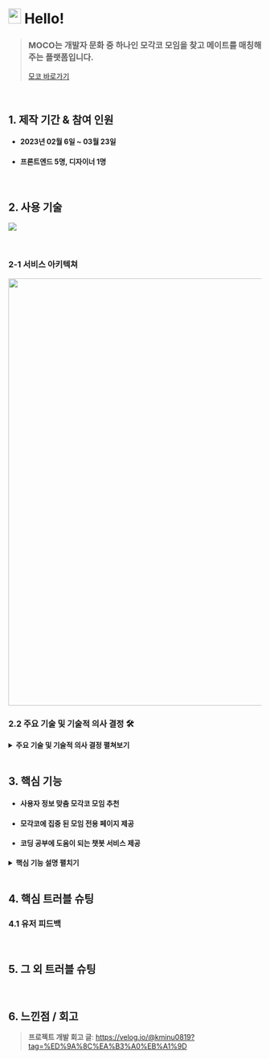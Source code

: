 # <img src="https://user-images.githubusercontent.com/112860405/224942152-c485de5b-6ed9-4a31-b208-a4e7b7a34ed5.png" width="25" height="30"> Hello!

> ### MOCO는 개발자 문화 중 하나인 모각코 모임을 찾고 메이트를 매칭해주는 플랫폼입니다.
> 
> [모코 바로가기](https://mo-co.vercel.app/)

</br>

## 1. 제작 기간 & 참여 인원
- #### 2023년 02월 6일 ~ 03월 23일
- #### 프론트엔드 5명, 디자이너 1명


<br/>

## 2. 사용 기술

![](https://user-images.githubusercontent.com/112860405/224952206-a50c71a9-bb79-4bf1-9926-e0aa68c9048f.png)

</br>

### 2-1 서비스 아키텍쳐

<img width="850" src="https://user-images.githubusercontent.com/112860405/224951868-727b75ec-951a-46d3-a940-c610d6255e9e.png">

### 2.2 주요 기술 및 기술적 의사 결정 🛠️
<details>
<summary><b>주요 기술 및 기술적 의사 결정 펼쳐보기</b></summary>
<div markdown="1">
  
  ### React Query
  
 </div>
</details> 

</br>

## 3. 핵심 기능
- ####  사용자 정보 맞춤 모각코 모임 추천
- ####  모각코에 집중 된 모임 전용 페이지 제공
- #### 코딩 공부에 도움이 되는 챗봇 서비스 제공 

<details>
<summary><b>핵심 기능 설명 펼치기</b></summary>
<div markdown="1">

### 3.1. 전체 흐름


### 3.2. 사용자 요청




### 3.3. Controller



### 3.4. Service




### 3.5. Repository



</div>
</details>

</br>

## 4. 핵심 트러블 슈팅
### 4.1 유저 피드백

</br>

## 5. 그 외 트러블 슈팅

</br>

## 6. 느낀점 / 회고
> **프로젝트 개발 회고 글**: https://velog.io/@kminu0819?tag=%ED%9A%8C%EA%B3%A0%EB%A1%9D
